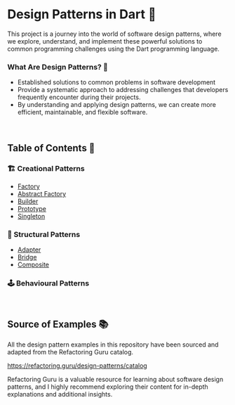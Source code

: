 # Design Patterns in Dart 🚀

 This project is a journey into the world of software design patterns, where we explore, understand, and implement these powerful solutions to common programming challenges using the Dart programming language.


### What Are Design Patterns? 🧩
- Established solutions to common problems in software development
- Provide a systematic approach to addressing challenges that developers frequently encounter during their projects. 
- By understanding and applying design patterns, we can create more efficient, maintainable, and flexible software.

<br>

## Table of Contents 📜

### 🏗️ Creational Patterns
- [Factory](/creational/factory)
- [Abstract Factory](/creational/abstract_factory)
- [Builder](/creational/builder)
- [Prototype](/creational/prototype)
- [Singleton](/creational/singleton)

### 🧱 Structural Patterns
- [Adapter](/structural/adapter)
- [Bridge](structural/bridge)
- [Composite](/structural/composite)

### 🕹️ Behavioural Patterns




<br>


## Source of Examples 📚
All the design pattern examples in this repository have been sourced and adapted from the Refactoring Guru catalog. 

https://refactoring.guru/design-patterns/catalog

Refactoring Guru is a valuable resource for learning about software design patterns, and I highly recommend exploring their content for in-depth explanations and additional insights.
